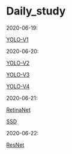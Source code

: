 # Daily_study

2020-06-19:

[YOLO-V1](object_detect/YOLOv1.md)

2020-06-20:

[YOLO-V2](object_detect/YOLOv2.md)

[YOLO-V3](object_detect/YOLOv3.md)

[YOLO-V4](object_detect/YOLOv4.md)

2020-06-21:

[RetinaNet](object_detect/RetinaNet.md)

[SSD](object_detect/SSD.md)

2020-06-22:

[ResNet](CNN/ResNet.md)
